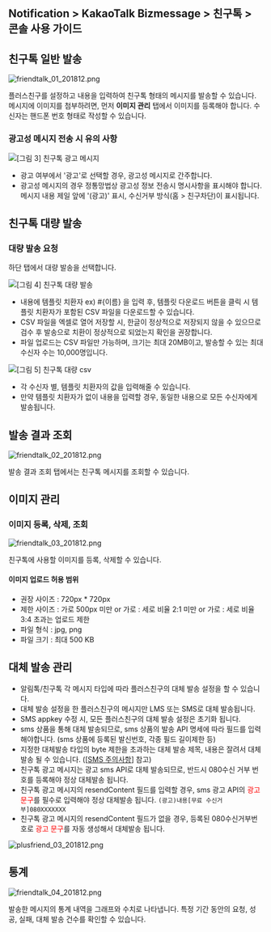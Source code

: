 ## Notification > KakaoTalk Bizmessage > 친구톡 > 콘솔 사용 가이드

## 친구톡 일반 발송

![friendtalk_01_201812.png](https://static.toastoven.net/prod_alimtalk/friendtalk_01_201812.png)

플러스친구를 설정하고 내용을 입력하여 친구톡 형태의 메시지를 발송할 수 있습니다.
메시지에 이미지를 첨부하려면, 먼저 **이미지 관리** 탭에서 이미지를 등록해야 합니다.
수신자는 핸드폰 번호 형태로 작성할 수 있습니다.

### 광고성 메시지 전송 시 유의 사항

![[그림 3] 친구톡 광고 메시지](http://static.toastoven.net/prod_alimtalk/friendtalk_02.png)

* 광고 여부에서 '광고'로 선택할 경우, 광고성 메시지로 간주합니다.
* 광고성 메시지의 경우 정통망법상 광고성 정보 전송시 명시사항을 표시해야 합니다. 메시지 내용 제일 앞에 '(광고)' 표시, 수신거부 방식(홈 > 친구차단)이 표시됩니다.

## 친구톡 대량 발송

### 대량 발송 요청
하단 탭에서 대량 발송을 선택합니다.

![[그림 4] 친구톡 대량 발송](http://static.toastoven.net/prod_alimtalk/friendtalk_mass_04.png)

* 내용에 템플릿 치환자 ex) #{이름} 을 입력 후, 템플릿 다운로드 버튼을 클릭 시 템플릿 치환자가 포함된 CSV 파일을 다운로드할 수 있습니다.
* CSV 파일을 엑셀로 열어 저장할 시, 한글이 정상적으로 저장되지 않을 수 있으므로 검수 후 발송으로 치환이 정상적으로 되었는지 확인을 권장합니다.
* 파일 업로드는 CSV 파일만 가능하며, 크기는 최대 20MB이고, 발송할 수 있는 최대 수신자 수는 10,000명입니다.

![[그림 5] 친구톡 대량 csv](http://static.toastoven.net/prod_alimtalk/friendtalk_mass_05.png)

* 각 수신자 별, 템플릿 치환자의 값을 입력해줄 수 있습니다.
* 만약 템플릿 치환자가 없이 내용을 입력할 경우, 동일한 내용으로 모든 수신자에게 발송됩니다.

## 발송 결과 조회

![friendtalk_02_201812.png](https://static.toastoven.net/prod_alimtalk/friendtalk_02_201812.png)

발송 결과 조회 탭에서는 친구톡 메시지를 조회할 수 있습니다.

## 이미지 관리

### 이미지 등록, 삭제, 조회

![friendtalk_03_201812.png](https://static.toastoven.net/prod_alimtalk/friendtalk_03_201812.png)

친구톡에 사용할 이미지를 등록, 삭제할 수 있습니다.

#### 이미지 업로드 허용 범위
* 권장 사이즈 : 720px * 720px
* 제한 사이즈 : 가로 500px 미만 or 가로 : 세로 비율 2:1 미만 or 가로 : 세로 비율 3:4 초과는 업로드 제한
* 파일 형식 : jpg, png
* 파일 크기 : 최대 500 KB

## 대체 발송 관리

* 알림톡/친구톡 각 메시지 타입에 따라 플러스친구의 대체 발송 설정을 할 수 있습니다.
* 대체 발송 설정을 한 플러스친구의 메시지만 LMS 또는 SMS로 대체 발송됩니다.
* SMS appkey 수정 시, 모든 플러스친구의 대체 발송 설정은 초기화 됩니다.
* sms 상품을 통해 대체 발송되므로, sms 상품의 발송 API 명세에 따라 필드를 입력해야합니다. (sms 상품에 등록된 발신번호, 각종 필드 길이제한 등)
* 지정한 대체발송 타입의 byte 제한을 초과하는 대체 발송 제목, 내용은 잘려서 대체발송 될 수 있습니다. ([[SMS 주의사항](https://docs.toast.com/ko/Notification/SMS/ko/api-guide/#_1)] 참고)
* 친구톡 광고 메시지는 광고 sms API로 대체 발송되므로, 반드시 080수신 거부 번호를 등록해야 정상 대체발송 됩니다.
* 친구톡 광고 메시지의 resendContent 필드를 입력할 경우, sms 광고 API의 <span style="color:red">광고 문구</span>를 필수로 입력해야 정상 대체발송 됩니다. `(광고)내용[무료 수신거부]080XXXXXXX`
* 친구톡 광고 메시지의 resendContent 필드가 없을 경우, 등록된 080수신거부번호로 <span style="color:red">광고 문구</span>를 자동 생성해서 대체발송 됩니다.

![plusfriend_03_201812.png](https://static.toastoven.net/prod_alimtalk/plusfriend_03-1_201904.png)

## 통계

![friendtalk_04_201812.png](https://static.toastoven.net/prod_alimtalk/friendtalk_04_201812.png)

발송한 메시지의 통계 내역을 그래프와 수치로 나타냅니다.
특정 기간 동안의 요청, 성공, 실패, 대체 발송 건수를 확인할 수 있습니다.
